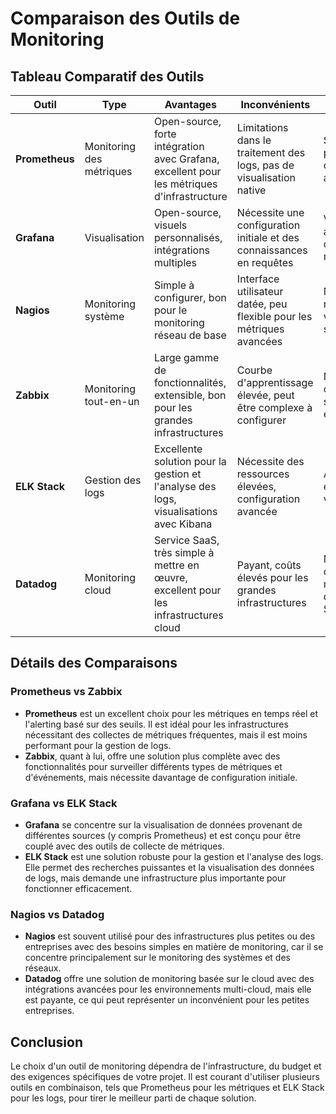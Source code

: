 
# Comparaison des Outils de Monitoring


## Tableau Comparatif des Outils

| Outil         | Type                  | Avantages                                        | Inconvénients                                  | Cas d'utilisation                           |
|---------------|-----------------------|--------------------------------------------------|------------------------------------------------|---------------------------------------------|
| **Prometheus**| Monitoring des métriques| Open-source, forte intégration avec Grafana, excellent pour les métriques d'infrastructure| Limitations dans le traitement des logs, pas de visualisation native | Surveiller les performances des serveurs et applications |
| **Grafana**   | Visualisation         | Open-source, visuels personnalisés, intégrations multiples| Nécessite une configuration initiale et des connaissances en requêtes | Visualiser et analyser les données des métriques |
| **Nagios**    | Monitoring système    | Simple à configurer, bon pour le monitoring réseau de base| Interface utilisateur datée, peu flexible pour les métriques avancées| Monitoring de réseaux, vérification des statuts de base |
| **Zabbix**    | Monitoring tout-en-un | Large gamme de fonctionnalités, extensible, bon pour les grandes infrastructures| Courbe d'apprentissage élevée, peut être complexe à configurer| Monitoring centralisé de serveurs, réseaux et applications |
| **ELK Stack** | Gestion des logs      | Excellente solution pour la gestion et l'analyse des logs, visualisations avec Kibana| Nécessite des ressources élevées, configuration avancée | Analyse des logs en temps réel et visualisation |
| **Datadog**   | Monitoring cloud      | Service SaaS, très simple à mettre en œuvre, excellent pour les infrastructures cloud| Payant, coûts élevés pour les grandes infrastructures| Monitoring d'environnements multi-cloud et d'applications SaaS |

## Détails des Comparaisons

### Prometheus vs Zabbix
- **Prometheus** est un excellent choix pour les métriques en temps réel et l'alerting basé sur des seuils. Il est idéal pour les infrastructures nécessitant des collectes de métriques fréquentes, mais il est moins performant pour la gestion de logs.
- **Zabbix**, quant à lui, offre une solution plus complète avec des fonctionnalités pour surveiller différents types de métriques et d'événements, mais nécessite davantage de configuration initiale.

### Grafana vs ELK Stack
- **Grafana** se concentre sur la visualisation de données provenant de différentes sources (y compris Prometheus) et est conçu pour être couplé avec des outils de collecte de métriques.
- **ELK Stack** est une solution robuste pour la gestion et l'analyse des logs. Elle permet des recherches puissantes et la visualisation des données de logs, mais demande une infrastructure plus importante pour fonctionner efficacement.

### Nagios vs Datadog
- **Nagios** est souvent utilisé pour des infrastructures plus petites ou des entreprises avec des besoins simples en matière de monitoring, car il se concentre principalement sur le monitoring des systèmes et des réseaux.
- **Datadog** offre une solution de monitoring basée sur le cloud avec des intégrations avancées pour les environnements multi-cloud, mais elle est payante, ce qui peut représenter un inconvénient pour les petites entreprises.

## Conclusion

Le choix d'un outil de monitoring dépendra de l'infrastructure, du budget et des exigences spécifiques de votre projet. Il est courant d'utiliser plusieurs outils en combinaison, tels que Prometheus pour les métriques et ELK Stack pour les logs, pour tirer le meilleur parti de chaque solution.
